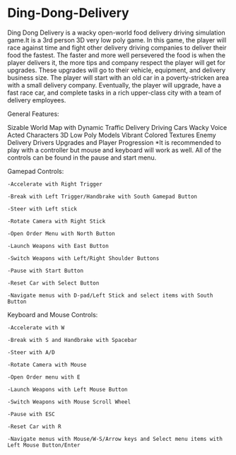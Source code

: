 # Ding-Dong-Delivery
Ding Dong Delivery is a wacky open-world food delivery driving simulation game.It is a 3rd person 3D very low poly game. In this game, the player will race against time and fight other delivery driving companies to deliver their food the fastest. The faster and more well persevered the food is when the player delivers it, the more tips and company respect the player will get for upgrades. These upgrades will go to their vehicle, equipment, and delivery business size. The player will start with an old car in a poverty-stricken area with a small delivery company. Eventually, the player will upgrade, have a fast race car, and complete tasks in a rich upper-class city with a team of delivery employees. 

General Features:

Sizable World Map with Dynamic Traffic
Delivery Driving Cars
Wacky Voice Acted Characters
3D Low Poly Models
Vibrant Colored Textures
Enemy Delivery Drivers
Upgrades and Player Progression
*It is recommended to play with a controller but mouse and keyboard will work as well. All of the controls can be found in the pause and start menu.

Gamepad Controls:

    -Accelerate with Right Trigger

    -Break with Left Trigger/Handbrake with South Gamepad Button

    -Steer with Left stick

    -Rotate Camera with Right Stick

    -Open Order Menu with North Button

    -Launch Weapons with East Button

    -Switch Weapons with Left/Right Shoulder Buttons

    -Pause with Start Button

    -Reset Car with Select Button

    -Navigate menus with D-pad/Left Stick and select items with South Button

Keyboard and Mouse Controls:

    -Accelerate with W

    -Break with S and Handbrake with Spacebar

    -Steer with A/D

    -Rotate Camera with Mouse

    -Open Order menu with E

    -Launch Weapons with Left Mouse Button

    -Switch Weapons with Mouse Scroll Wheel

    -Pause with ESC

    -Reset Car with R

    -Navigate menus with Mouse/W-S/Arrow keys and Select menu items with Left Mouse Button/Enter
